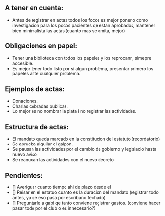 ## A tener en cuenta:

 - Antes de registrar en actas todos los focos es mejor ponerlo como investigacion para los pocos pacientes qe estan aprobados, mantener bien minimalista las actas (cuanto mas se omita, mejor)

## Obligaciones en papel:

 - Tener una biblioteca con todos los papeles y los reprocann, simepre accesible.
 - Es mejor tener todo listo por si algun problema, presentar primero los papeles ante cualquier problema.


## Ejemplos de actas:

 - Donaciones.
 - Charlas cobradas publicas.
 - Lo mejor es no nombrar la plata i no registrar las actividades.

## Estructura de actas:

 - El mandato queda marcado en la constitucion del estatuto (recordatorio)
 - Se aprueba alquilar el galpon.
 - Se pausan las actividades por el cambio de gobierno y legislacio hasta nuevo aviso
 - Se reanudan las actividades con el nuevo decreto



## Pendientes:

 - [] Averiguar cuanto tiempo ahi de plazo desde el 
 - [] Reisar en el estatuo cuanto es la duracion del mandato (registrar todo antes, ya qe eso pasa por escribano fechado)
 - [] Preguntarle a gabi qe tanto conviene registrar gastos. (conviene hacer pasar todo por el club o es innecesario?)